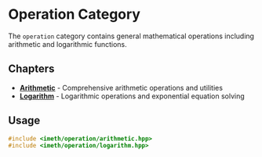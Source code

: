 # Operation Category

The `operation` category contains general mathematical operations including arithmetic and logarithmic functions.

## Chapters

- **[Arithmetic](./arithmetic.md)** - Comprehensive arithmetic operations and utilities
- **[Logarithm](./logarithm.md)** - Logarithmic operations and exponential equation solving

## Usage

```cpp
#include <imeth/operation/arithmetic.hpp>
#include <imeth/operation/logarithm.hpp>
```

